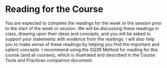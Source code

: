 # Reading for the Course

You are expected to complete the readings for the week or the session prior to the start of the week or session. We will be discussing these readings in class, drawing upon their ideas and concepts, and you will be asked to support your statements with evidence from the readings. I will also help you to make sense of these readings by helping you find the important and salient concepts. I recommend using the SQ3R Method for reading for this course (and all courses), which is illustrated and described in the Course Tools and Practices companion document.
